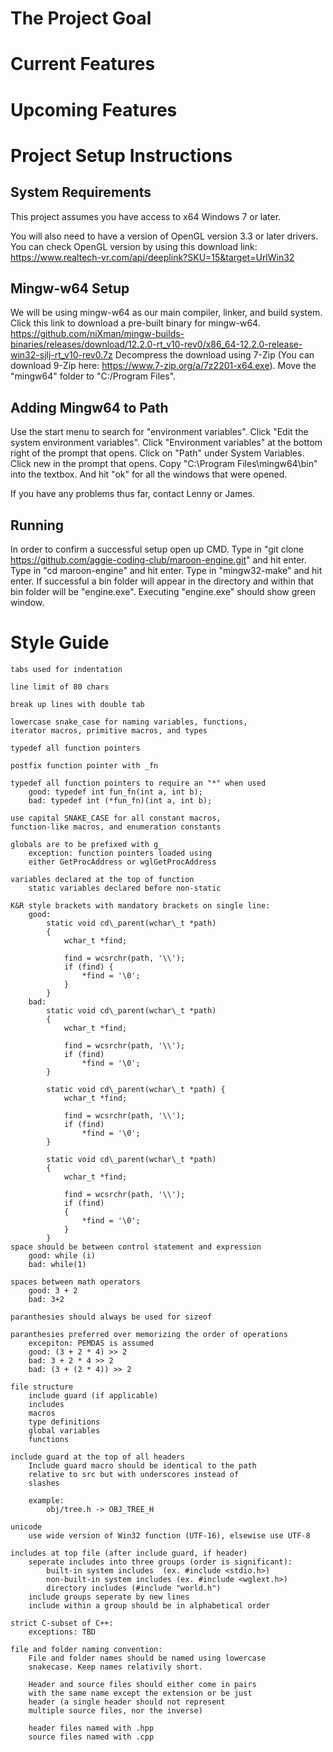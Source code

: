 # The Project Goal

# Current Features

# Upcoming Features

# Project Setup Instructions

## System Requirements
This project assumes you have access to x64 Windows 7 or later.

You will also need to have a version of OpenGL version 3.3 or later drivers.
You can check OpenGL version by using this download link:
https://www.realtech-vr.com/api/deeplink?SKU=15&target=UrlWin32 

## Mingw-w64 Setup
We will be using mingw-w64 as our main compiler, linker, and build system.
Click this link to download a pre-built binary for mingw-w64.
https://github.com/niXman/mingw-builds-binaries/releases/download/12.2.0-rt_v10-rev0/x86_64-12.2.0-release-win32-sjlj-rt_v10-rev0.7z
Decompress the download using 7-Zip (You can download 9-Zip here: https://www.7-zip.org/a/7z2201-x64.exe). 
Move the "mingw64" folder to  "C:/Program Files".

## Adding Mingw64 to Path
Use the start menu to search for "environment variables".
Click "Edit the system environment variables".
Click "Environment variables" at the bottom right of the prompt that opens.
Click on "Path" under System Variables.
Click new in the prompt that opens.
Copy "C:\Program Files\mingw64\bin" into the textbox.
And hit "ok" for all the windows that were opened.

If you have any problems thus far, contact Lenny or James.

## Running
In order to confirm a successful setup open up CMD.
Type in "git clone https://github.com/aggie-coding-club/maroon-engine.git" and hit enter.
Type in "cd maroon-engine" and hit enter.
Type in "mingw32-make" and hit enter.
If successful a bin folder will appear in the directory and within that bin folder will be "engine.exe".
Executing "engine.exe" should show green window. 


# Style Guide 
	tabs used for indentation

	line limit of 80 chars

	break up lines with double tab

	lowercase snake_case for naming variables, functions, 
	iterator macros, primitive macros, and types

	typedef all function pointers 

	postfix function pointer with _fn

	typedef all function pointers to require an "*" when used
		good: typedef int fun_fn(int a, int b);
		bad: typedef int (*fun_fn)(int a, int b); 

	use capital SNAKE_CASE for all constant macros, 
	function-like macros, and enumeration constants

	globals are to be prefixed with g_
		exception: function pointers loaded using 
		either GetProcAddress or wglGetProcAddress 

	variables declared at the top of function
		static variables declared before non-static

	K&R style brackets with mandatory brackets on single line:
		good:
			static void cd\_parent(wchar\_t *path)
			{
				wchar_t *find;

				find = wcsrchr(path, '\\');
				if (find) {
					*find = '\0';
				}
			}
		bad:
			static void cd\_parent(wchar\_t *path)
			{
				wchar_t *find;

				find = wcsrchr(path, '\\');
				if (find)
					*find = '\0';
			}

			static void cd\_parent(wchar\_t *path) {
				wchar_t *find;

				find = wcsrchr(path, '\\');
				if (find)
					*find = '\0';
			}

			static void cd\_parent(wchar\_t *path) 
			{
				wchar_t *find;

				find = wcsrchr(path, '\\');
				if (find)
				{
					*find = '\0';
				}
			}
	space should be between control statement and expression 
		good: while (i)
		bad: while(1)
	
	spaces between math operators
		good: 3 + 2
		bad: 3+2

	paranthesies should always be used for sizeof

	paranthesies preferred over memorizing the order of operations 
		excepiton: PEMDAS is assumed
		good: (3 + 2 * 4) >> 2 
		bad: 3 + 2 * 4 >> 2
		bad: (3 + (2 * 4)) >> 2

	file structure
		include guard (if applicable)
		includes
		macros
		type definitions
		global variables
		functions

	include guard at the top of all headers
		Include guard macro should be identical to the path
		relative to src but with underscores instead of
		slashes

		example:
			obj/tree.h -> OBJ_TREE_H 

	unicode	
		use wide version of Win32 function (UTF-16), elsewise use UTF-8
	
	includes at top file (after include guard, if header)
		seperate includes into three groups (order is significant):
			built-in system includes  (ex. #include <stdio.h>)
			non-built-in system includes (ex. #include <wglext.h>)
			directory includes (#include "world.h")
		include groups seperate by new lines
		include within a group should be in alphabetical order 

	strict C-subset of C++:
		exceptions: TBD
	
	file and folder naming convention:
		File and folder names should be named using lowercase
		snakecase. Keep names relativily short. 

		Header and source files should either come in pairs
		with the same name except the extension or be just
		header (a single header should not represent 
		multiple source files, nor the inverse) 

		header files named with .hpp
		source files named with .cpp
	
